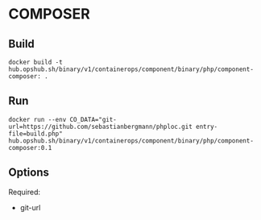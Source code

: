 # COMPOSER

## Build

```shell
docker build -t hub.opshub.sh/binary/v1/containerops/component/binary/php/component-composer: .
```

## Run

```shell
docker run --env CO_DATA="git-url=https://github.com/sebastianbergmann/phploc.git entry-file=build.php" hub.opshub.sh/binary/v1/containerops/component/binary/php/component-composer:0.1
```

## Options

Required:

- git-url
